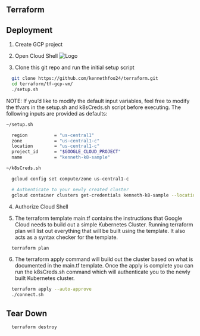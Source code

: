 ## Terraform

## Deployment

1. Create GCP project

2. Open Cloud Shell
![Logo](https://i.imgur.com/INpj5Kf.png)

3. Clone this git repo and run the initial setup script

```bash
  git clone https://github.com/kennethfoo24/terraform.git
  cd terraform/tf-gcp-vm/
  ./setup.sh
```

NOTE: If you’d like to modify the default input variables, feel free to modify the tfvars in the setup.sh and k8sCreds.sh script before executing. The following inputs are provided as defaults:

```bash
~/setup.sh

  region          = "us-central1"
  zone            = "us-central1-c"
  location        = "us-central1-c"
  project_id      = "$GOOGLE_CLOUD_PROJECT"
  name            = "kenneth-k8-sample"

~/k8sCreds.sh

  gcloud config set compute/zone us-central1-c

  # Authenticate to your newly created cluster 
  gcloud container clusters get-credentials kenneth-k8-sample --location=us-central1-c

```

4. Authorize Cloud Shell

5. The terraform template main.tf contains the instructions that Google Cloud needs to build out a simple Kubernetes Cluster.  Running terraform plan will list out everything that will be built using the template.  It also acts as a syntax checker for the template.
```bash
  terraform plan
```

6. The terraform apply command will build out the cluster based on what is documented in the main.tf template.  Once the apply is complete you can run the k8sCreds.sh command which will authenticate you to the newly built Kubernetes cluster.  
```bash
  terraform apply --auto-approve
  ./connect.sh
```



## Tear Down

```bash
  terraform destroy
```






    
